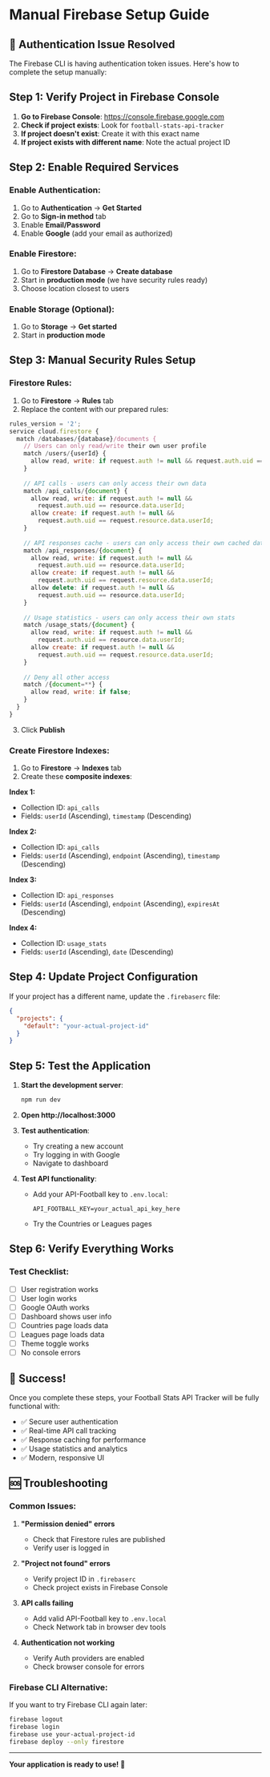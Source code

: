 # Manual Firebase Setup Guide

## 🚨 Authentication Issue Resolved

The Firebase CLI is having authentication token issues. Here's how to complete the setup manually:

## Step 1: Verify Project in Firebase Console

1. **Go to Firebase Console**: https://console.firebase.google.com
2. **Check if project exists**: Look for `football-stats-api-tracker`
3. **If project doesn't exist**: Create it with this exact name
4. **If project exists with different name**: Note the actual project ID

## Step 2: Enable Required Services

### Enable Authentication:
1. Go to **Authentication** → **Get Started**
2. Go to **Sign-in method** tab
3. Enable **Email/Password**
4. Enable **Google** (add your email as authorized)

### Enable Firestore:
1. Go to **Firestore Database** → **Create database**
2. Start in **production mode** (we have security rules ready)
3. Choose location closest to users

### Enable Storage (Optional):
1. Go to **Storage** → **Get started**
2. Start in **production mode**

## Step 3: Manual Security Rules Setup

### Firestore Rules:
1. Go to **Firestore** → **Rules** tab
2. Replace the content with our prepared rules:

```javascript
rules_version = '2';
service cloud.firestore {
  match /databases/{database}/documents {
    // Users can only read/write their own user profile
    match /users/{userId} {
      allow read, write: if request.auth != null && request.auth.uid == userId;
    }
    
    // API calls - users can only access their own data
    match /api_calls/{document} {
      allow read, write: if request.auth != null && 
        request.auth.uid == resource.data.userId;
      allow create: if request.auth != null && 
        request.auth.uid == request.resource.data.userId;
    }
    
    // API responses cache - users can only access their own cached data
    match /api_responses/{document} {
      allow read, write: if request.auth != null && 
        request.auth.uid == resource.data.userId;
      allow create: if request.auth != null && 
        request.auth.uid == request.resource.data.userId;
      allow delete: if request.auth != null && 
        request.auth.uid == resource.data.userId;
    }
    
    // Usage statistics - users can only access their own stats
    match /usage_stats/{document} {
      allow read, write: if request.auth != null && 
        request.auth.uid == resource.data.userId;
      allow create: if request.auth != null && 
        request.auth.uid == request.resource.data.userId;
    }
    
    // Deny all other access
    match /{document=**} {
      allow read, write: if false;
    }
  }
}
```

3. Click **Publish**

### Create Firestore Indexes:
1. Go to **Firestore** → **Indexes** tab
2. Create these **composite indexes**:

**Index 1:**
- Collection ID: `api_calls`
- Fields: `userId` (Ascending), `timestamp` (Descending)

**Index 2:**
- Collection ID: `api_calls`  
- Fields: `userId` (Ascending), `endpoint` (Ascending), `timestamp` (Descending)

**Index 3:**
- Collection ID: `api_responses`
- Fields: `userId` (Ascending), `endpoint` (Ascending), `expiresAt` (Descending)

**Index 4:**
- Collection ID: `usage_stats`
- Fields: `userId` (Ascending), `date` (Descending)

## Step 4: Update Project Configuration

If your project has a different name, update the `.firebaserc` file:

```json
{
  "projects": {
    "default": "your-actual-project-id"
  }
}
```

## Step 5: Test the Application

1. **Start the development server**:
   ```bash
   npm run dev
   ```

2. **Open http://localhost:3000**

3. **Test authentication**:
   - Try creating a new account
   - Try logging in with Google
   - Navigate to dashboard

4. **Test API functionality**:
   - Add your API-Football key to `.env.local`:
     ```
     API_FOOTBALL_KEY=your_actual_api_key_here
     ```
   - Try the Countries or Leagues pages

## Step 6: Verify Everything Works

### Test Checklist:
- [ ] User registration works
- [ ] User login works  
- [ ] Google OAuth works
- [ ] Dashboard shows user info
- [ ] Countries page loads data
- [ ] Leagues page loads data
- [ ] Theme toggle works
- [ ] No console errors

## 🎉 Success!

Once you complete these steps, your Football Stats API Tracker will be fully functional with:

- ✅ Secure user authentication
- ✅ Real-time API call tracking
- ✅ Response caching for performance
- ✅ Usage statistics and analytics
- ✅ Modern, responsive UI

## 🆘 Troubleshooting

### Common Issues:

1. **"Permission denied" errors**
   - Check that Firestore rules are published
   - Verify user is logged in

2. **"Project not found" errors**
   - Verify project ID in `.firebaserc`
   - Check project exists in Firebase Console

3. **API calls failing**
   - Add valid API-Football key to `.env.local`
   - Check Network tab in browser dev tools

4. **Authentication not working**
   - Verify Auth providers are enabled
   - Check browser console for errors

### Firebase CLI Alternative:

If you want to try Firebase CLI again later:
```bash
firebase logout
firebase login
firebase use your-actual-project-id
firebase deploy --only firestore
```

---

**Your application is ready to use! 🚀**
